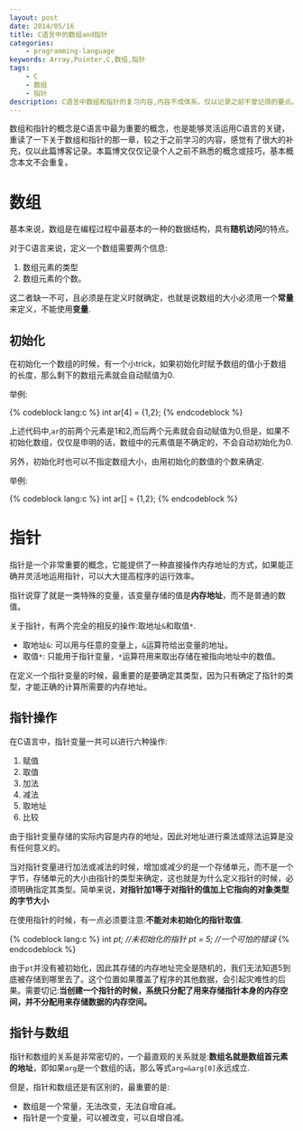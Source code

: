 ```yaml
---
layout: post
date: 2014/05/16
title: C语言中的数组and指针
categories: 
    - programming-language
keywords: Array,Pointer,C,数组,指针
tags: 
    - C
    - 数组
    - 指针
description: C语言中数组和指针的复习内容,内容不成体系，仅以记录之前不曾记得的要点。
---
```


数组和指针的概念是C语言中最为重要的概念，也是能够灵活运用C语言的关键，重读了一下<C Primer Plus>关于数组和指针的那一章，较之于之前学习的内容，感觉有了很大的补充，仅以此篇博客记录。本篇博文仅仅记录个人之前不熟悉的概念或技巧，基本概念本文不会重复。

# 数组

基本来说，数组是在编程过程中最基本的一种的数据结构，具有**随机访问**的特点。

对于C语言来说，定义一个数组需要两个信息:

1. 数组元素的类型 
2. 数组元素的个数。

这二者缺一不可，且必须是在定义时就确定，也就是说数组的大小必须用一个**常量** 来定义，不能使用**变量**.

## 初始化

在初始化一个数组的时候，有一个小trick，如果初始化时赋予数组的值小于数组的长度，那么剩下的数组元素就会自动赋值为0.

举例:

{% codeblock lang:c %}
int ar[4] = {1,2};
{% endcodeblock %}

上述代码中,`ar`的前两个元素是1和2,而后两个元素就会自动赋值为0,但是，如果不初始化数组，仅仅是申明的话，数组中的元素值是不确定的，不会自动初始化为0.

另外，初始化时也可以不指定数组大小，由用初始化的数值的个数来确定.

举例:

{% codeblock lang:c %}
int ar[] = {1,2};
{% endcodeblock %}

# 指针

指针是一个非常重要的概念，它能提供了一种直接操作内存地址的方式，如果能正确并灵活地运用指针，可以大大提高程序的运行效率。

指针说穿了就是一类特殊的变量，该变量存储的值是**内存地址**，而不是普通的数值。

关于指针，有两个完全的相反的操作:取地址`&`和取值`*`.

- 取地址`&`: 可以用与任意的变量上，`&`运算符给出变量的地址。
- 取值`*`: 只能用于指针变量，`*`运算符用来取出存储在被指向地址中的数值。

在定义一个指针变量的时候，最重要的是要确定其类型，因为只有确定了指针的类型，才能正确的计算所需要的内存地址。

## 指针操作

在C语言中，指针变量一共可以进行六种操作:

1. 赋值
2. 取值
3. 加法
4. 减法
5. 取地址
6. 比较

由于指针变量存储的实际内容是内存的地址，因此对地址进行乘法或除法运算是没有任何意义的。

当对指针变量进行加法或减法的时候，增加或减少的是一个存储单元，而不是一个字节，存储单元的大小由指针的类型来确定，这也就是为什么定义指针的时候，必须明确指定其类型。简单来说，**对指针加1等于对指针的值加上它指向的对象类型的字节大小**

在使用指针的时候，有一点必须要注意:**不能对未初始化的指针取值**.


{% codeblock lang:c %}
int *pt; //未初始化的指针*
*pt = 5; //一个可怕的错误*
{% endcodeblock %}

由于`pt`并没有被初始化，因此其存储的内存地址完全是随机的，我们无法知道5到底被存储到哪里去了。这个位置如果覆盖了程序的其他数据，会引起灾难性的后果。需要切记:**当创建一个指针的时候，系统只分配了用来存储指针本身的内存空间，并不分配用来存储数据的内存空间。**


## 指针与数组

指针和数组的关系是非常密切的，一个最直观的关系就是:**数组名就是数组首元素的地址**，即如果`arg`是一个数组的话，那么等式`arg=&arg[0]`永远成立.

但是，指针和数组还是有区别的，最重要的是:

- 数组是一个常量，无法改变，无法自增自减。
- 指针是一个变量，可以被改变，可以自增自减。



